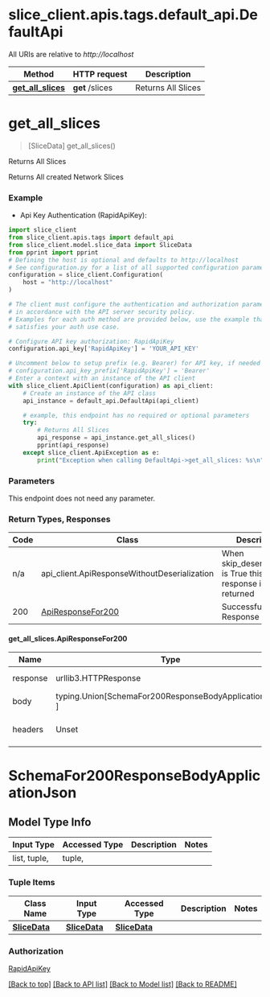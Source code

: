 <a id="__pageTop"></a>
# slice_client.apis.tags.default_api.DefaultApi

All URIs are relative to *http://localhost*

Method | HTTP request | Description
------------- | ------------- | -------------
[**get_all_slices**](#get_all_slices) | **get** /slices | Returns All Slices

# **get_all_slices**
<a id="get_all_slices"></a>
> [SliceData] get_all_slices()

Returns All Slices

Returns All created Network Slices

### Example

* Api Key Authentication (RapidApiKey):
```python
import slice_client
from slice_client.apis.tags import default_api
from slice_client.model.slice_data import SliceData
from pprint import pprint
# Defining the host is optional and defaults to http://localhost
# See configuration.py for a list of all supported configuration parameters.
configuration = slice_client.Configuration(
    host = "http://localhost"
)

# The client must configure the authentication and authorization parameters
# in accordance with the API server security policy.
# Examples for each auth method are provided below, use the example that
# satisfies your auth use case.

# Configure API key authorization: RapidApiKey
configuration.api_key['RapidApiKey'] = 'YOUR_API_KEY'

# Uncomment below to setup prefix (e.g. Bearer) for API key, if needed
# configuration.api_key_prefix['RapidApiKey'] = 'Bearer'
# Enter a context with an instance of the API client
with slice_client.ApiClient(configuration) as api_client:
    # Create an instance of the API class
    api_instance = default_api.DefaultApi(api_client)

    # example, this endpoint has no required or optional parameters
    try:
        # Returns All Slices
        api_response = api_instance.get_all_slices()
        pprint(api_response)
    except slice_client.ApiException as e:
        print("Exception when calling DefaultApi->get_all_slices: %s\n" % e)
```
### Parameters
This endpoint does not need any parameter.

### Return Types, Responses

Code | Class | Description
------------- | ------------- | -------------
n/a | api_client.ApiResponseWithoutDeserialization | When skip_deserialization is True this response is returned
200 | [ApiResponseFor200](#get_all_slices.ApiResponseFor200) | Successful Response

#### get_all_slices.ApiResponseFor200
Name | Type | Description  | Notes
------------- | ------------- | ------------- | -------------
response | urllib3.HTTPResponse | Raw response |
body | typing.Union[SchemaFor200ResponseBodyApplicationJson, ] |  |
headers | Unset | headers were not defined |

# SchemaFor200ResponseBodyApplicationJson

## Model Type Info
Input Type | Accessed Type | Description | Notes
------------ | ------------- | ------------- | -------------
list, tuple,  | tuple,  |  | 

### Tuple Items
Class Name | Input Type | Accessed Type | Description | Notes
------------- | ------------- | ------------- | ------------- | -------------
[**SliceData**]({{complexTypePrefix}}SliceData.md) | [**SliceData**]({{complexTypePrefix}}SliceData.md) | [**SliceData**]({{complexTypePrefix}}SliceData.md) |  | 

### Authorization

[RapidApiKey](../../../README.md#RapidApiKey)

[[Back to top]](#__pageTop) [[Back to API list]](../../../README.md#documentation-for-api-endpoints) [[Back to Model list]](../../../README.md#documentation-for-models) [[Back to README]](../../../README.md)

